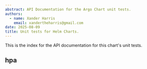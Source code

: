```yaml
---
abstract: API Documentation for the Argo Chart unit tests.
authors:
  - name: Xander Harris
    email: xandertheharris@gmail.com
date: 2025-08-09
title: Unit tests for Helm Charts.
---
```


This is the index for the API documentation for this chart's unit tests.

## hpa

```{autoyaml} /tests/hpa_test.yaml
```
